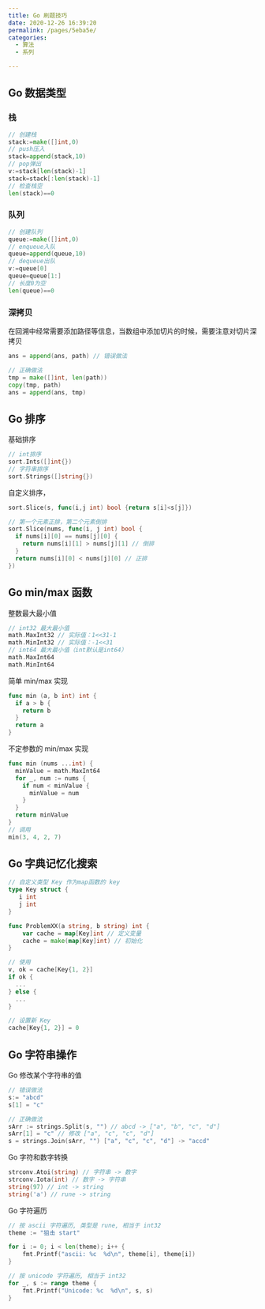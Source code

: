 ```yaml
---
title: Go 刷题技巧
date: 2020-12-26 16:39:20
permalink: /pages/5eba5e/
categories: 
  - 算法
  - 系列

---
```




## Go 数据类型

### 栈

```go
// 创建栈
stack:=make([]int,0)
// push压入
stack=append(stack,10)
// pop弹出
v:=stack[len(stack)-1]
stack=stack[:len(stack)-1]
// 检查栈空
len(stack)==0
```

### 队列

```go
// 创建队列
queue:=make([]int,0)
// enqueue入队
queue=append(queue,10)
// dequeue出队
v:=queue[0]
queue=queue[1:]
// 长度0为空
len(queue)==0
```

### 深拷贝

在回溯中经常需要添加路径等信息，当数组中添加切片的时候，需要注意对切片深拷贝

```go
ans = append(ans, path) // 错误做法

// 正确做法
tmp = make([]int, len(path))
copy(tmp, path)
ans = append(ans, tmp)
```



## Go 排序

基础排序

```go
// int排序
sort.Ints([]int{})
// 字符串排序
sort.Strings([]string{})
```

自定义排序，

```go
sort.Slice(s, func(i,j int) bool {return s[i]<s[j]})

// 第一个元素正排，第二个元素倒排
sort.Slice(nums, func(i, j int) bool {
  if nums[i][0] == nums[j][0] {
    return nums[i][1] > nums[j][1] // 倒排
  }
  return nums[i][0] < nums[j][0] // 正排
})
```



## Go min/max 函数

整数最大最小值

```go 
// int32 最大最小值
math.MaxInt32 // 实际值：1<<31-1
math.MinInt32 // 实际值：-1<<31
// int64 最大最小值（int默认是int64）
math.MaxInt64
math.MinInt64
```

简单 min/max 实现

```go
func min (a, b int) int {
  if a > b {
    return b
  } 
  return a
}
```

不定参数的 min/max 实现

```go 
func min (nums ...int) {
  minValue = math.MaxInt64
  for _, num := nums {
    if num < minValue {
      minValue = num
    }
  }
  return minValue 
}
// 调用
min(3, 4, 2, 7)
```



## Go 字典记忆化搜索

```go
// 自定义类型 Key 作为map函数的 key
type Key struct {
   i int 
   j int 
}

func ProblemXX(a string, b string) int {
    var cache = map[Key]int // 定义变量
    cache = make(map[Key]int) // 初始化
}

// 使用
v, ok = cache[Key{1, 2}]
if ok {
  ...
} else {
  ...
}

// 设置新 Key
cache[Key{1, 2}] = 0 
```



## Go 字符串操作

Go 修改某个字符串的值

```go
// 错误做法
s:= "abcd"
s[1] = "c" 

// 正确做法
sArr := strings.Split(s, "") // abcd -> ["a", "b", "c", "d"]
sArr[1] = "c" // 修改 ["a", "c", "c", "d"]
s = strings.Join(sArr, "") ["a", "c", "c", "d"] -> "accd"
```

Go 字符和数字转换

```go
strconv.Atoi(string) // 字符串 -> 数字
strconv.Iota(int) // 数字 -> 字符串
string(97) // int -> string
string('a') // rune -> string
```

Go 字符遍历

```go
// 按 ascii 字符遍历, 类型是 rune, 相当于 int32
theme := "狙击 start"

for i := 0; i < len(theme); i++ {
    fmt.Printf("ascii: %c  %d\n", theme[i], theme[i])
}

// 按 unicode 字符遍历, 相当于 int32
for _, s := range theme {
    fmt.Printf("Unicode: %c  %d\n", s, s)
}
```

